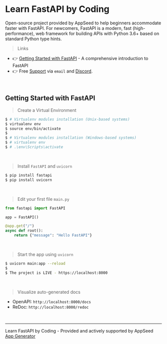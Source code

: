 # Learn FastAPI by Coding

Open-source project provided by AppSeed to help beginners accommodate faster with FastAPI. For newcomers, FastAPI is a modern, fast (high-performance), web framework for building APIs with Python 3.6+ based on standard Python type hints. 

> Links

- 👉 [Getting Started with FastAPI](https://docs.appseed.us/technologies/fastapi/getting-started) - A comprehensive introduction to FastAPI
- 👉 Free [Support](https://appseed.us/support) via `email` and [Discord](https://discord.gg/fZC6hup).

<br />

## Getting Started with FastAPI

> Create a Virtual Environment

```bash
$ # Virtualenv modules installation (Unix-based systems)
$ virtualenv env
$ source env/bin/activate
$
$ # Virtualenv modules installation (Windows-based systems)
$ # virtualenv env
$ # .\env\Scripts\activate
```

<br />

> Install `FastAPI` and `uvicorn`

```bash
$ pip install fastapi
$ pip install uvicorn
```

<br />

> Edit your first file `main.py`

```python
from fastapi import FastAPI

app = FastAPI()

@app.get("/")
async def root():
    return {"message": "Hello FastAPI"}
```

<br />

> Start the app using `uvicorn` 

```bash
$ uvicorn main:app --reload
$ 
$ The project is LIVE - https://localhost:8000 
```

<br />

> Visualize auto-generated docs

- OpenAPI: `http://localhost:8000/docs`
- ReDoc: `http://localhost:8000/redoc`

<br />

--- 
Learn FastAPI by Coding - Provided and actively supported by AppSeed [App Generator](https://appseed.us)
